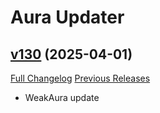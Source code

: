 # Aura Updater

## [v130](https://github.com/bart-dev-wow/AuraUpdater/tree/v130) (2025-04-01)
[Full Changelog](https://github.com/bart-dev-wow/AuraUpdater/compare/v129...v130) [Previous Releases](https://github.com/bart-dev-wow/AuraUpdater/releases)

- WeakAura update  
